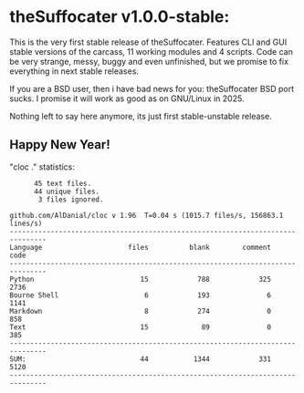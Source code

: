 # theSuffocater v1.0.0-stable:

This is the very first stable release of theSuffocater.
Features CLI and GUI stable versions of the carcass, 11 working modules and 4 scripts.
Code can be very strange, messy, buggy and even unfinished, but we promise to fix
everything in next stable releases.

If you are a BSD user, then i have bad news for you: theSuffocater BSD port sucks.
I promise it will work as good as on GNU/Linux in 2025.

Nothing left to say here anymore, its just first stable-unstable release.

## Happy New Year!

"cloc ." statistics:

```text
      45 text files.
      44 unique files.                              
       3 files ignored.

github.com/AlDanial/cloc v 1.96  T=0.04 s (1015.7 files/s, 156863.1 lines/s)
-------------------------------------------------------------------------------
Language                     files          blank        comment           code
-------------------------------------------------------------------------------
Python                          15            788            325           2736
Bourne Shell                     6            193              6           1141
Markdown                         8            274              0            858
Text                            15             89              0            385
-------------------------------------------------------------------------------
SUM:                            44           1344            331           5120
-------------------------------------------------------------------------------
```
